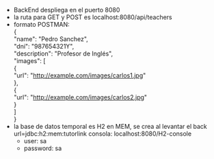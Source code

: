 - BackEnd despliega en el puerto 8080
- la ruta para GET y POST es localhost:8080/api/teachers
- formato POSTMAN:  
  {    
    "name": "Pedro Sanchez",  
    "dni": "987654321Y",  
    "description": "Profesor de Inglés",  
    "images": [  
        {  
            "url": "http://example.com/images/carlos1.jpg"  
        },  
        {  
            "url": "http://example.com/images/carlos2.jpg"  
        }  
    ]  
}  
- la base de datos temporal es H2 en MEM, se crea al levantar el back  url=jdbc:h2:mem:tutorlink
  consola: localhost:8080/H2-console  
  - user: sa  
  - password: sa
